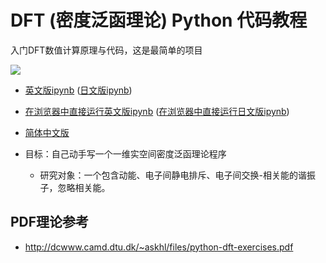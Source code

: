 # DFT (密度泛函理论) Python 代码教程

入门DFT数值计算原理与代码，这是最简单的项目

![](./img/psi.png)

- [英文版ipynb](./numpy_1ddft.ipynb) ([日文版ipynb](./numpy_1ddft_jp.ipynb))
- [在浏览器中直接运行英文版ipynb](https://colab.research.google.com/github/tamuhey/python_1d_dft/blob/master/numpy_1ddft.ipynb) ([在浏览器中直接运行日文版ipynb](https://colab.research.google.com/github/tamuhey/python_1d_dft/blob/master/numpy_1ddft_jp.ipynb))
- [简体中文版](https://github.com/m3lab-zzl/python_1d_dft/)

- 目标：自己动手写一个一维实空间密度泛函理论程序
  - 研究对象：一个包含动能、电子间静电排斥、电子间交换-相关能的谐振子，忽略相关能。

## PDF理论参考

- http://dcwww.camd.dtu.dk/~askhl/files/python-dft-exercises.pdf
